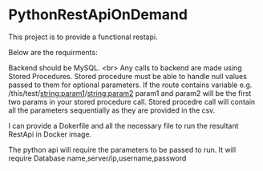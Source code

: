 # PythonRestApiOnDemand
This project is to provide a functional restapi.


Below are the requirments:

Backend should be MySQL.
<br\>
Any calls to backend are made using Stored Procedures.
Stored procedure must be able to handle null values passed to them for optional parameters.
If the route contains variable e.g. /this/test/<string:param1>/<string:param2> param1 and param2 will be the first two params
in your stored procedure call.
Stored procedre call will contain all the parameters sequentially as they are provided in the csv.

I can provide a Dokerfile and all the necessary file to run the resultant RestApi in Docker image.

The python api will require the parameters to be passed to run. 
It will require Database name,server/ip,username,password
